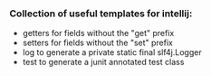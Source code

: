 ### Collection of useful templates for intellij:

* getters for fields without the "get" prefix
* setters for fields without the "set" prefix
* log <tab> to generate a private static final slf4j.Logger
* test <tab> to generate a junit annotated test class